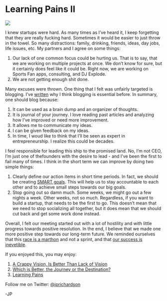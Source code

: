 <!--
id: 896715862
link: http://techneur.com/post/896715862/learning-pains-ii
slug: learning-pains-ii
date: Tue Aug 03 2010 00:58:54 GMT-0500 (CDT)
publish: 2010-08-03
tags: reflect7, sports-fan-apps
-->


Learning Pains II
=================

![](http://media.tumblr.com/tumblr_l6kb90w4dN1qzbc4f.jpg)

I knew startups were hard. As many times as I’ve heard it, I keep
forgetting that they are really fucking hard. Sometimes it would be
easier to just throw in the towel. So many distractions: family,
drinking, friends, ideas, day jobs, life issues, etc. My partners and I
agree on some things:

1.  Our lack of one common focus could be hurting us. That is to say,
    that we are working on multiple projects at once. We don’t know for
    sure, but it certainly does feel like it could be. Right now, we are
    working on Sports Fan apps, consulting, and DJ Explode.
2.  We are not getting enough shit done.

Many excuses were thrown. One thing that I felt was unfairly targeted is
blogging. I’ve
[written](http://techneur.com/post/524363996/the-best-exercise-any-entrepreneur-can-do)
why I think blogging is essential before. In summary, one should blog
because:

1.  It can be used as a brain dump and an organizer of thoughts.
2.  It is journal of your journey. I love reading past articles and
    analyzing how I’ve improved or need more improvement.
3.  It allows me to communicate my ideas.
4.  I can be given feedback on my ideas.
5.  In time, I woud like to think that I’ll be seen as expert in
    entrepreneurship. I realize this could be decades.

I feel responsible for leading this ship to the promised land. No, I’m
not CEO, I’m just one of thefounders with the desire to lead - and I’ve
been the first to fail many of times. I think in the short term we can
improve by doing two simple things:

1.  Clearly define our action items in short time periods. In fact, we
    should be creating [SMART
    goals](http://www.goal-setting-guide.com/goal-setting-tutorials/smart-goal-setting).
    This will help us to stay accountable to each other and to achieve
    small steps towards our big goals.
2.  Stop going out so damn much. Some weeks, we might go out a few
    nights a week. Other weeks, not so much. Regardless, if you want to
    build a startup, that needs to be the first to go. This doesn’t mean
    that we need to stop socializing all together, but it does mean that
    we should cut back and get some work done instead.

Overall, I felt our meeting started out with a lot of hostility and with
little progress towards positive resolution. In the end, I believe that
we made one more positive step towards our long-term future. We reminded
ourselves that this [race is a
marthon](http://techneur.com/post/636853872/patience-success-takes-years)
and not a sprint, and that [our success is
inevetible](http://techneur.com/post/844311929/a-pessimist-presupposes-failure-an-optimist).

If you enjoyed this, you may enjoy:

1.  [A Crappy Vision, Is Better Than Lack of
    Vision](http://techneur.com/post/864587591/a-crappy-vision-is-better-then-lack-of-vision)
2.  [Which is Better, the Journey or the
    Destination?](http://techneur.com/post/859911519/which-is-better-the-journey-or-the-destination)
3.  [Learning Pains](http://techneur.com/post/615265667/learning-pains)

Follow me on Twitter: [@jprichardson](http://twitter.com/jprichardson)

-JP

